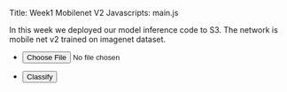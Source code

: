 Title: Week1 Mobilenet V2
Javascripts: main.js

In this week we deployed our model inference code to S3. The network is mobile net v2 trained on imagenet dataset.


  <section>
    <div class="row gtr-uniform">
      <div class="col-6 col-12-xsmall">
        <ul class="actions">
          <li>
            <input class="row" id="getFile" type="file" accept="image/jpg"/>
          </li>
        </ul>
        <ul class="actions">
          <li>
            <input class="row" id="classifyImage" type="button" value="Classify"/>
          </li>
        </ul>
      </div>
      <div class="col-6 col-12-xsmall">
        <span class="image fit"><img id="upImage" src="#" alt=""></span>
        <span id="imgClass"></span>
      </div>
    </div>
  </section>
